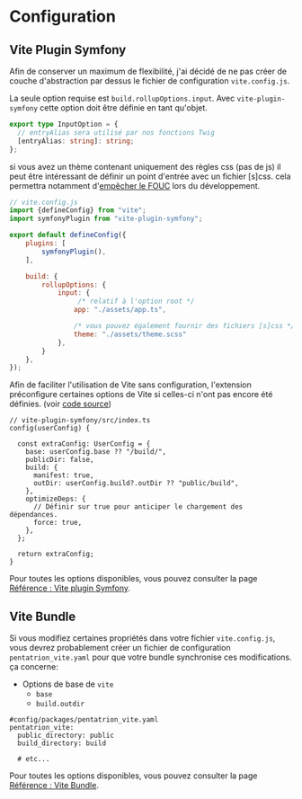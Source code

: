 # Configuration

## Vite Plugin Symfony

Afin de conserver un maximum de flexibilité, j'ai décidé de ne pas créer de couche d'abstraction par dessus le fichier de configuration `vite.config.js`.

La seule option requise est `build.rollupOptions.input`. Avec `vite-plugin-symfony` cette option doit être définie en tant qu'objet.

```ts
export type InputOption = {
  // entryAlias sera utilisé par nos fonctions Twig
  [entryAlias: string]: string;
};
```

si vous avez un thème contenant uniquement des règles css (pas de js) il peut être intéressant de définir un point d'entrée avec un fichier \[s\]css. cela permettra notamment d'[empêcher le FOUC](/fr/guide/tips#css-files-as-entrypoint) lors du développement.

```js
// vite.config.js
import {defineConfig} from "vite";
import symfonyPlugin from "vite-plugin-symfony";

export default defineConfig({
    plugins: [
        symfonyPlugin(),
    ],

    build: {
        rollupOptions: {
            input: {
                 /* relatif à l'option root */
                app: "./assets/app.ts",

                /* vous pouvez également fournir des fichiers [s]css */
                theme: "./assets/theme.scss"
            },
        }
    },
});
```

Afin de faciliter l'utilisation de Vite sans configuration, l'extension préconfigure certaines options de Vite si celles-ci n'ont pas encore été définies. (voir [code source](https://github.com/lhapaipai/vite-plugin-symfony/blob/main/src/index.ts))

```ts{4-15}
// vite-plugin-symfony/src/index.ts
config(userConfig) {

  const extraConfig: UserConfig = {
    base: userConfig.base ?? "/build/",
    publicDir: false,
    build: {
      manifest: true,
      outDir: userConfig.build?.outDir ?? "public/build",
    },
    optimizeDeps: {
      // Définir sur true pour anticiper le chargement des dépendances.
      force: true,
    },
  };

  return extraConfig;
}
```

Pour toutes les options disponibles, vous pouvez consulter la page [Référence : Vite plugin Symfony](/fr/reference/vite-plugin-symfony).


## Vite Bundle

Si vous modifiez certaines propriétés dans votre fichier `vite.config.js`, vous devrez probablement créer un fichier de configuration `pentatrion_vite.yaml` pour que votre bundle synchronise ces modifications. ça concerne:

- Options de base de `vite`
  - `base`
  - `build.outdir`


```yaml{3,4}
#config/packages/pentatrion_vite.yaml
pentatrion_vite:
  public_directory: public
  build_directory: build

  # etc...
```

Pour toutes les options disponibles, vous pouvez consulter la page [Référence : Vite Bundle](/fr/reference/vite-bundle).
